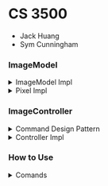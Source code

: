 # CS 3500
- Jack Huang
- Sym Cunningham
### ImageModel

<details><summary> ImageModel Impl </summary>
<p>

</p>
</details>

<details><summary> Pixel Impl </summary>
<p>

</p>
</details>

### ImageController

<details><summary> Command Design Pattern </summary>
<p>

</p>
</details>

<details><summary> Controller Impl </summary>
<p>

</p>
</details>

### How to Use

<details><summary> Comands </summary>
<p>

</p>
</details>